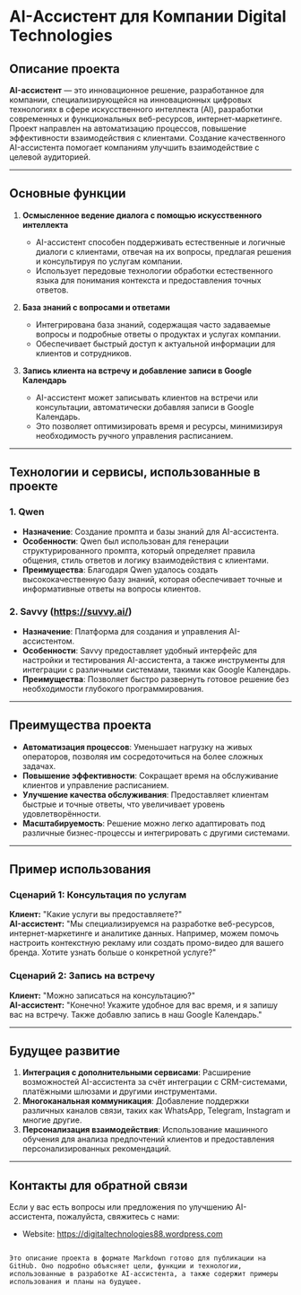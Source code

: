 # AI-Ассистент для Компании Digital Technologies

## Описание проекта

**AI-ассистент** — это инновационное решение, разработанное для компании, специализирующейся на инновационных цифровых технологиях в сфере искусственного интеллекта (AI), разработки современных и функциональных веб-ресурсов, интернет-маркетинге. Проект направлен на автоматизацию процессов, повышение эффективности взаимодействия с клиентами. Создание качественного AI-ассистента помогает компаниям улучшить взаимодействие с целевой аудиторией.

---

## Основные функции

1. **Осмысленное ведение диалога с помощью искусственного интеллекта**  
   - AI-ассистент способен поддерживать естественные и логичные диалоги с клиентами, отвечая на их вопросы, предлагая решения и консультируя по услугам компании.
   - Использует передовые технологии обработки естественного языка для понимания контекста и предоставления точных ответов.

2. **База знаний с вопросами и ответами**  
   - Интегрирована база знаний, содержащая часто задаваемые вопросы и подробные ответы о продуктах и услугах компании.
   - Обеспечивает быстрый доступ к актуальной информации для клиентов и сотрудников.

3. **Запись клиента на встречу и добавление записи в Google Календарь**  
   - AI-ассистент может записывать клиентов на встречи или консультации, автоматически добавляя записи в Google Календарь.
   - Это позволяет оптимизировать время и ресурсы, минимизируя необходимость ручного управления расписанием.

---

## Технологии и сервисы, использованные в проекте

### 1. **Qwen**
   - **Назначение**: Создание промпта и базы знаний для AI-ассистента.
   - **Особенности**: Qwen был использован для генерации структурированного промпта, который определяет правила общения, стиль ответов и логику взаимодействия с клиентами.
   - **Преимущества**: Благодаря Qwen удалось создать высококачественную базу знаний, которая обеспечивает точные и информативные ответы на вопросы клиентов.

### 2. **Savvy (https://suvvy.ai/)**
   - **Назначение**: Платформа для создания и управления AI-ассистентом.
   - **Особенности**: Savvy предоставляет удобный интерфейс для настройки и тестирования AI-ассистента, а также инструменты для интеграции с различными системами, такими как Google Календарь.
   - **Преимущества**: Позволяет быстро развернуть готовое решение без необходимости глубокого программирования.

---

## Преимущества проекта

- **Автоматизация процессов**: Уменьшает нагрузку на живых операторов, позволяя им сосредоточиться на более сложных задачах.
- **Повышение эффективности**: Сокращает время на обслуживание клиентов и управление расписанием.
- **Улучшение качества обслуживания**: Предоставляет клиентам быстрые и точные ответы, что увеличивает уровень удовлетворённости.
- **Масштабируемость**: Решение можно легко адаптировать под различные бизнес-процессы и интегрировать с другими системами.

---

## Пример использования

### Сценарий 1: Консультация по услугам
**Клиент:** "Какие услуги вы предоставляете?"  
**AI-ассистент:** "Мы специализируемся на разработке веб-ресурсов, интернет-маркетинге и аналитике данных. Например, можем помочь настроить контекстную рекламу или создать промо-видео для вашего бренда. Хотите узнать больше о конкретной услуге?"

### Сценарий 2: Запись на встречу
**Клиент:** "Можно записаться на консультацию?"  
**AI-ассистент:** "Конечно! Укажите удобное для вас время, и я запишу вас на встречу. Также добавлю запись в наш Google Календарь."  

---

## Будущее развитие

1. **Интеграция с дополнительными сервисами**: Расширение возможностей AI-ассистента за счёт интеграции с CRM-системами, платёжными шлюзами и другими инструментами.
2. **Многоканальная коммуникация**: Добавление поддержки различных каналов связи, таких как WhatsApp, Telegram, Instagram и многие другие.
3. **Персонализация взаимодействия**: Использование машинного обучения для анализа предпочтений клиентов и предоставления персонализированных рекомендаций.

---

## Контакты для обратной связи

Если у вас есть вопросы или предложения по улучшению AI-ассистента, пожалуйста, свяжитесь с нами:

- Website: https://digitaltechnologies88.wordpress.com
```

Это описание проекта в формате Markdown готово для публикации на GitHub. Оно подробно объясняет цели, функции и технологии, использованные в разработке AI-ассистента, а также содержит примеры использования и планы на будущее.
